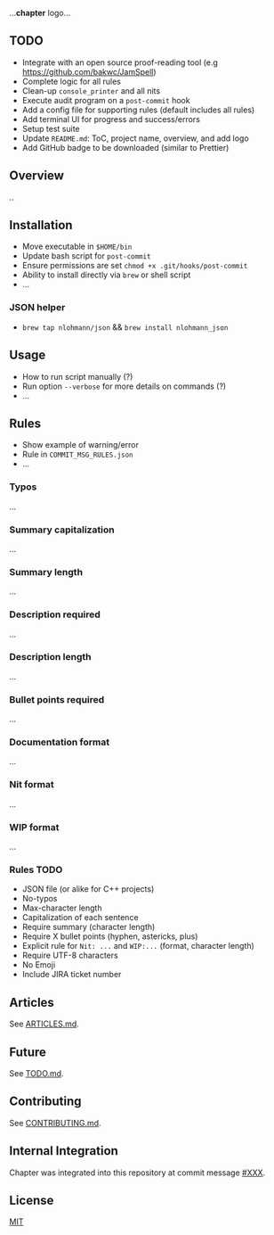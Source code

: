 ...**chapter** logo...

## TODO
+ Integrate with an open source proof-reading tool (e.g https://github.com/bakwc/JamSpell)
+ Complete logic for all rules
+ Clean-up `console_printer` and all nits
+ Execute audit program on a `post-commit` hook 
+ Add a config file for supporting rules (default includes all rules)
+ Add terminal UI for progress and success/errors
+ Setup test suite
+ Update `README.md`: ToC, project name, overview, and add logo
+ Add GitHub badge to be downloaded (similar to Prettier)

## Overview
..

## Installation
+ Move executable in `$HOME/bin`
+ Update bash script for `post-commit`
+ Ensure permissions are set `chmod +x .git/hooks/post-commit`
+ Ability to install directly via `brew` or shell script
+ ...

### JSON helper
+ `brew tap nlohmann/json` && `brew install nlohmann_json`

## Usage
+ How to run script manually (?)
+ Run option `--verbose` for more details on commands (?)
+ ...

## Rules
+ Show example of warning/error
+ Rule in `COMMIT_MSG_RULES.json`
+ ...

### Typos
...

### Summary capitalization
...

### Summary length
...

### Description required
...

### Description length
...

### Bullet points required
...

### Documentation format
...

### Nit format
...

### WIP format
...

### Rules TODO
+ JSON file (or alike for C++ projects)
+ No-typos
+ Max-character length
+ Capitalization of each sentence
+ Require summary (character length)
+ Require X bullet points (hyphen, astericks, plus)
+ Explicit rule for `Nit: ...` and `WIP:...` (format, character length)
+ Require UTF-8 characters
+ No Emoji
+ Include JIRA ticket number

## Articles
See [ARTICLES.md](https://github.com/williamgrosset/chapter/blob/master/ARTICLES.md).

## Future
See [TODO.md](https://github.com/williamgrosset/chapter/blob/master/TODO.md).

## Contributing 
See [CONTRIBUTING.md](https://github.com/williamgrosset/chapter/blob/master/CONTRIBUTING.md).

## Internal Integration 
Chapter was integrated into this repository at commit message [#XXX](https://github.com/williamgrosset/chapter.git).

## License
[MIT](https://github.com/williamgrosset/chapter/blob/master/LICENSE)

